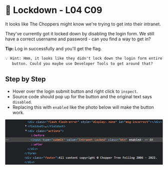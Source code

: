 # 🔐 Lockdown - L04 C09

It looks like The Choppers might know we're trying to get into their intranet.

They've currently got it locked down by disabling the login form. We still have a correct username and password - can you find a way to get in?

**Tip:** Log in successfully and you'll get the flag.

```txt
💡 Hint: Hmm, it looks like they didn't lock down the login form entirely; all they've done is disable the form's input
   button. Could you maybe use Developer Tools to get around that?
```

## Step by Step

- Hover over the login submit button and right click to `inspect`.
- Source code should pop up for the button and the original text says `disabled`.
- Replacing this with `enabled` like the photo below will make the button work.

![picture of the source code](/assets/lockdown1.png)
